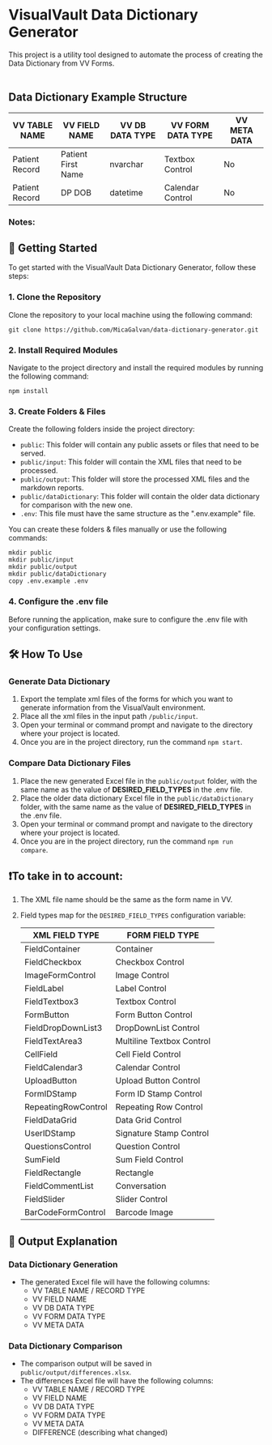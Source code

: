 # VisualVault Data Dictionary Generator

This project is a utility tool designed to automate the process of creating the Data Dictionary from VV Forms.
<br/><br/>

## Data Dictionary Example Structure


| VV TABLE NAME  |   VV FIELD NAME    | VV DB DATA TYPE | VV FORM DATA TYPE | VV META DATA
| -------------- | ------------------ | --------------- | ----------------- | --------
| Patient Record | Patient First Name |     nvarchar    | Textbox Control   | No
| Patient Record |       DP DOB       |     datetime    | Calendar Control  | No


### Notes:

## 🚀 Getting Started

To get started with the VisualVault Data Dictionary Generator, follow these steps:

### 1. Clone the Repository

Clone the repository to your local machine using the following command:

```
git clone https://github.com/MicaGalvan/data-dictionary-generator.git
```

### 2. Install Required Modules

Navigate to the project directory and install the required modules by running the following command:

```
npm install
```

### 3. Create Folders & Files

Create the following folders inside the project directory:

- `public`: This folder will contain any public assets or files that need to be served.
- `public/input`: This folder will contain the XML files that need to be processed.
- `public/output`: This folder will store the processed XML files and the markdown reports.
- `public/dataDictionary`: This folder will contain the older data dictionary for comparison with the new one.
- `.env`: This file must have the same structure as the ".env.example" file.

You can create these folders & files manually or use the following commands:

```
mkdir public
mkdir public/input
mkdir public/output
mkdir public/dataDictionary
copy .env.example .env
```
### 4. Configure the .env file

Before running the application, make sure to configure the .env file with your configuration settings.

## 🛠️ How To Use

### Generate Data Dictionary
1. Export the template xml files of the forms for which you want to generate information from the VisualVault environment.
2. Place all the xml files in the input path `/public/input`.
3. Open your terminal or command prompt and navigate to the directory where your project is located.
4. Once you are in the project directory, run the command `npm start`.

### Compare Data Dictionary Files
1. Place the new generated Excel file in the `public/output` folder, with the same name as the value of <b>DESIRED_FIELD_TYPES</b> in the .env file.
2. Place the older data dictionary Excel file in the `public/dataDictionary` folder, with the same name as the value of <b>DESIRED_FIELD_TYPES</b> in the .env file.
3. Open your terminal or command prompt and navigate to the directory where your project is located.
4. Once you are in the project directory, run the command `npm run compare`.

## ❗To take in to account:
1. The XML file name should be the same as the form name in VV.
2. Field types map for the `DESIRED_FIELD_TYPES` configuration variable:

    | XML FIELD TYPE      | FORM FIELD TYPE
    | ------------------- | -------------------------
    | FieldContainer      | Container
    | FieldCheckbox       | Checkbox Control
    | ImageFormControl    | Image Control
    | FieldLabel          | Label Control
    | FieldTextbox3       | Textbox Control
    | FormButton          | Form Button Control
    | FieldDropDownList3  | DropDownList Control
    | FieldTextArea3      | Multiline Textbox Control
    | CellField           | Cell Field Control
    | FieldCalendar3      | Calendar Control
    | UploadButton        | Upload Button Control
    | FormIDStamp         | Form ID Stamp Control
    | RepeatingRowControl | Repeating Row Control
    | FieldDataGrid       | Data Grid Control
    | UserIDStamp         | Signature Stamp Control
    | QuestionsControl    | Question Control
    | SumField            | Sum Field Control
    | FieldRectangle      | Rectangle
    | FieldCommentList    | Conversation
    | FieldSlider         | Slider Control
    | BarCodeFormControl  | Barcode Image

## 📝 Output Explanation

### Data Dictionary Generation

- The generated Excel file will have the following columns:
  - VV TABLE NAME / RECORD TYPE
  - VV FIELD NAME
  - VV DB DATA TYPE
  - VV FORM DATA TYPE
  - VV META DATA

### Data Dictionary Comparison

- The comparison output will be saved in `public/output/differences.xlsx`.
- The differences Excel file will have the following columns:
  - VV TABLE NAME / RECORD TYPE
  - VV FIELD NAME
  - VV DB DATA TYPE
  - VV FORM DATA TYPE
  - VV META DATA
  - DIFFERENCE (describing what changed)